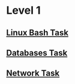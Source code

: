 # Level 1

## [Linux Bash Task](https://github.com/silver2mike/EPAM-OnlineUA-Cloud-DevOps-Fundamentals-Autumn-2022/tree/main/L1/LInux-Bash-Homework)
## [Databases Task](https://github.com/silver2mike/EPAM-OnlineUA-Cloud-DevOps-Fundamentals-Autumn-2022/tree/main/L1/DataBase)
## [Network Task](https://github.com/silver2mike/EPAM-OnlineUA-Cloud-DevOps-Fundamentals-Autumn-2022/tree/main/L1/Linux-Network)
